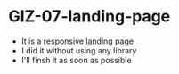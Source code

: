 # GIZ-07-landing-page 
* It is a responsive landing page
* I did it without using any library
* I'll finsh it as soon as possible
